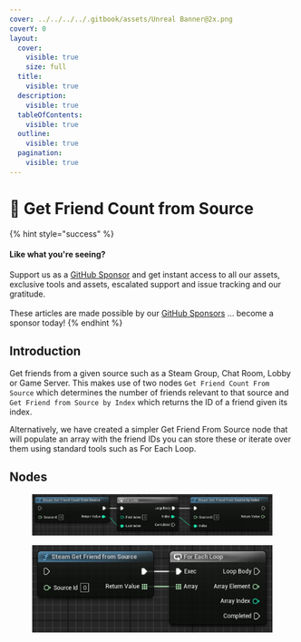 ```yaml
---
cover: ../../../../.gitbook/assets/Unreal Banner@2x.png
coverY: 0
layout:
  cover:
    visible: true
    size: full
  title:
    visible: true
  description:
    visible: true
  tableOfContents:
    visible: true
  outline:
    visible: true
  pagination:
    visible: true
---
```


# 🔵 Get Friend Count from Source

{% hint style="success" %}
#### Like what you're seeing?

Support us as a [GitHub Sponsor](../../../../become-a-sponsor/) and get instant access to all our assets, exclusive tools and assets, escalated support and issue tracking and our gratitude.\
\
These articles are made possible by our [GitHub Sponsors](../../../../become-a-sponsor/) ... become a sponsor today!
{% endhint %}

## Introduction

Get friends from a given source such as a Steam Group, Chat Room, Lobby or Game Server. This makes use of two nodes `Get Friend Count From Source` which determines the number of friends relevant to that source and `Get Friend from Source by Index` which returns the ID of a friend given its index.

Alternatively, we have created a simpler Get Friend From Source node that will populate an array with the friend IDs you can store these or iterate over them using standard tools such as For Each Loop.

## Nodes

<figure><img src="../../../../.gitbook/assets/image (219).png" alt=""><figcaption></figcaption></figure>

<figure><img src="../../../../.gitbook/assets/image (220).png" alt=""><figcaption></figcaption></figure>
